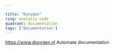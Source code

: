```yaml
---

title: "Doxygen"
ring: analysis code
quadrant: documentation
tags: ['Documentation']
---
```

https://www.doxygen.nl
Automate documentation
